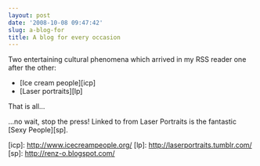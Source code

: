 ```yaml
---
layout: post
date: '2008-10-08 09:47:42'
slug: a-blog-for
title: A blog for every occasion
---
```


Two entertaining cultural phenomena which arrived in my RSS reader one after the other:

* \[Ice cream people\]\[icp\]
* \[Laser portraits\]\[lp\]

That is all...

...no wait, stop the press! Linked to from Laser Portraits is the fantastic \[Sexy People\]\[sp\].

\[icp\]: http://www.icecreampeople.org/
\[lp\]: http://laserportraits.tumblr.com/
\[sp\]: http://renz-o.blogspot.com/